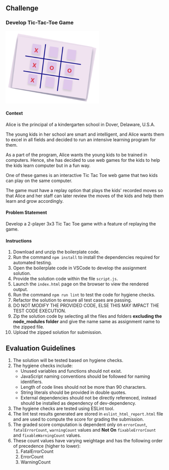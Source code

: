 ## Challenge

### Develop Tic-Tac-Toe Game

![](images/tic-tac-toe-ui.png)

#### Context

Alice is the principal of a kindergarten school in Dover, Delaware, U.S.A. 

The young kids in her school are smart and intelligent, and Alice wants them to excel in all fields and decided to run an intensive learning program for them. 

As a part of the program, Alice wants the young kids to be trained in computers. Hence, she has decided to use web games for the kids to help the kids learn computer but in a fun way. 

One of these games is an interactive Tic Tac Toe web game that two kids can play on the same computer. 

The game must have a replay option that plays the kids' recorded moves so that Alice and her staff can later review the moves of the kids and help them learn and grow accordingly. 

#### Problem Statement

Develop a 2-player 3x3 Tic Tac Toe game with a feature of replaying the game.

#### Instructions

1. Download and unzip the boilerplate code.  
2. Run the command `npm install` to install the dependencies required for automated testing.  
3. Open the boilerplate code in VSCode to develop the assignment solution.
4. Provide the solution code within the file `script.js`.
5. Launch the `index.html` page on the browser to view the rendered output.
6. Run the command `npm run lint` to test the code for hygiene checks.
7. Refactor the solution to ensure all test cases are passing.  
8. DO NOT MODIFY THE PROVIDED CODE, ELSE THIS MAY IMPACT THE TEST CODE EXECUTION.
9. Zip the solution code by selecting all the files and folders **excluding the node_modules folder** and give the name same as assignment name to the zipped file.
10. Upload the zipped solution for submission.

## Evaluation Guidelines

1. The solution will be tested based on hygiene checks.
2. The hygiene checks include:
    - Unused variables and functions should not exist.
    - JavaScript naming conventions should be followed for naming identifiers.
    - Length of code lines should not be more than 90 characters.
    - String literals should be provided in double quotes.
    - External dependencies should not be directly referenced, instead should be installed as dependency of dev-dependency.
3. The hygiene checks are tested using ESLint tool.
4. The lint test results generated are stored in `eslint_html_report.html` file and are used to compute the score for grading the submission.
5. The graded score computation is dependent only on `errorCount`, `fatalErrorCount`, `warningCount` values and **Not On** `fixableErrorCount` and `fixableWarningCount` values.
6. These count values have varying weightage and has the following order of precedence (higher to lower): 
    1. FatalErrorCount
    2. ErrorCount
    3. WarningCount
